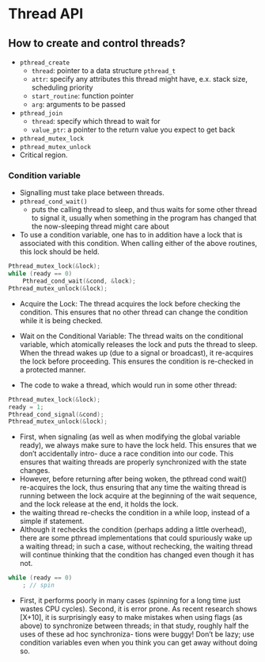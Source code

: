# Thread API 

## How to create and control threads?

- `pthread_create`
  - `thread`: pointer to a data structure `pthread_t`
  - `attr`: specify any attributes this thread might have, e.x. stack size, scheduling priority
  - `start_routine`: function pointer
  - `arg`: arguments to be passed
- `pthread_join`
  - `thread`: specify which thread to wait for
  - `value_ptr`: a pointer to the return value you expect to get back
- `pthread_mutex_lock`
- `pthread_mutex_unlock`
- Critical region.

### Condition variable
- Signalling must take place between threads.
- `pthread_cond_wait()`
  - puts the calling thread to sleep, and thus waits for some other thread to signal it, usually when something in the program has changed that the now-sleeping thread might care about
- To use a condition variable, one has to in addition have a lock that is associated with this condition. When calling either of the above routines, this lock should be held.

```c
Pthread_mutex_lock(&lock);
while (ready == 0)
    Pthread_cond_wait(&cond, &lock);
Pthread_mutex_unlock(&lock);
```

- Acquire the Lock: The thread acquires the lock before checking the condition. This ensures that no other thread can change the condition while it is being checked.
- Wait on the Conditional Variable: The thread waits on the conditional variable, which atomically releases the lock and puts the thread to sleep. When the thread wakes up (due to a signal or broadcast), it re-acquires the lock before proceeding. This ensures the condition is re-checked in a protected manner.


- The code to wake a thread, which would run in some other thread: 
```c
Pthread_mutex_lock(&lock);
ready = 1;
Pthread_cond_signal(&cond);
Pthread_mutex_unlock(&lock);
```
- First, when signaling (as well as when modifying the global variable ready), we always make sure to have the lock held. This ensures that we don’t accidentally intro- duce a race condition into our code. This ensures that waiting threads are properly synchronized with the state changes.
- However, before returning after being woken, the pthread cond wait() re-acquires the lock, thus ensuring that any time the waiting thread is running between the lock acquire at the beginning of the wait sequence, and the lock release at the end, it holds the lock.
- the waiting thread re-checks the condition in a while loop, instead of a simple if statement.
- Although it rechecks the condition (perhaps adding a little overhead), there are some pthread implementations that could spuriously wake up a waiting thread; in such a case, without rechecking, the waiting thread will continue thinking that the condition has changed even though it has not. 
  
```c
while (ready == 0)
    ; // spin
```
- First, it performs poorly in many cases (spinning for a long time just wastes CPU cycles). Second, it is error prone. As recent research shows [X+10], it is surprisingly easy to make mistakes when using flags (as above) to synchronize between threads; in that study, roughly half the uses of these ad hoc synchroniza- tions were buggy! Don’t be lazy; use condition variables even when you think you can get away without doing so.
  


